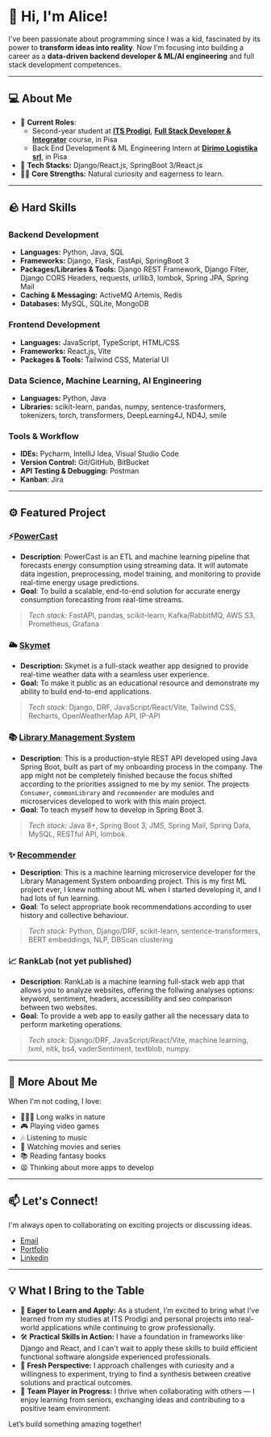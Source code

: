 # 👋 Hi, I'm Alice!

I've been passionate about programming since I was a kid, fascinated by its power to **transform ideas into reality**. Now I'm focusing into building a career as a **data-driven backend developer & ML/AI engineering** and full stack development competences.

---

## 💻 About Me  

- 🌟 **Current Roles**:
  - Second-year student at [**ITS Prodigi**](https://www.itsprodigi.it/chi-siamo/fondazione/), [**Full Stack Developer & Integrator**](https://www.itsprodigi.it/corsi/full-stack-developer-integrator/) course, in Pisa
  - Back End Development & ML Engineering Intern at [**Dirimo Logistika srl**](https://www.dirimo.it), in Pisa
- 🤖 **Tech Stacks:** Django/React.js, SpringBoot 3/React.js
- 💪🏼 **Core Strengths:** Natural curiosity and eagerness to learn.

---

## 🪨 Hard Skills

### Backend Development
- **Languages:** Python, Java, SQL
- **Frameworks:** Django, Flask, FastApi, SpringBoot 3
- **Packages/Libraries & Tools:** Django REST Framework, Django Filter, Django CORS Headers, requests, urllib3, lombok, Spring JPA, Spring Mail
- **Caching & Messaging:** ActiveMQ Artemis, Redis 
- **Databases:** MySQL, SQLite, MongoDB

### Frontend Development
- **Languages:** JavaScript, TypeScript, HTML/CSS
- **Frameworks:** React.js, Vite
- **Packages & Tools:** Tailwind CSS, Material UI

### Data Science, Machine Learning, AI Engineering
- **Languages:** Python, Java
- **Libraries:** scikit-learn, pandas, numpy, sentence-trasformers, tokenizers, torch, transformers, DeepLearning4J, ND4J, smile

### Tools & Workflow
- **IDEs:** Pycharm, IntelliJ Idea, Visual Studio Code
- **Version Control:** Git/GitHub, BitBucket
- **API Testing & Debugging:** Postman
- **Kanban**: Jira

---

## ⚙️ Featured Project

### ⚡[PowerCast](https://github.com/sviluppalice/energy-forecasting-project)
- **Description**: PowerCast is an ETL and machine learning pipeline that forecasts energy consumption using streaming data. It will automate data ingestion, preprocessing, model training, and monitoring to provide real-time energy usage predictions.
- **Goal**: To build a scalable, end-to-end solution for accurate energy consumption forecasting from real-time streams.

> *Tech stack:* FastAPI, pandas, scikit-learn, Kafka/RabbitMQ, AWS S3, Prometheus, Grafana

### 🌥️ [Skymet](https://github.com/sviluppalice/skymet)
- **Description:** Skymet is a full-stack weather app designed to provide real-time weather data with a seamless user experience.
- **Goal:** To make it public as an educational resource and demonstrate my ability to build end-to-end applications.

> *Tech stack:* Django, DRF, JavaScript/React/Vite, Tailwind CSS, Recharts, OpenWeatherMap API, IP-API

### 📚 [Library Management System](https://github.com/sviluppalice/library-management-system)
- **Description**: This is a production-style REST API developed using Java Spring Boot, built as part of my onboarding process in the company. The app might not be completely finished because the focus shifted according to the priorities assigned to me by my senior. The projects `Consumer`, `commonLibrary` and `recommender` are modules and microservices developed to work with this main project.
- **Goal**: To teach myself how to develop in Spring Boot 3.
  
> *Tech stack:* Java 8+, Spring Boot 3, JMS, Spring Mail, Spring Data, MySQL, RESTful API, lombok.

### ✨ [Recommender](https://github.com/sviluppalice/recommender)
- **Description**: This is a machine learning microservice developer for the Library Management System onboarding project. This is my first ML project ever, I knew nothing about ML when I started developing it, and I had lots of fun learning.
- **Goal**: To select appropriate book recommendations according to user history and collective behaviour.

> *Tech stack:* Python, Django/DRF, scikit-learn, sentence-transformers, BERT embeddings, NLP, DBScan clustering

### 📈 **RankLab** (not yet published)
- **Description**: RankLab is a machine learning full-stack web app that allows you to analyze websites, offering the follwing analyses options: keyword, sentiment, headers, accessibility and seo comparison between two websites.
- **Goal**: To provide a web app to easily gather all the necessary data to perform marketing operations.
  
> *Tech stack:* Django/DRF, JavaScript/React/Vite, machine learning, lxml, nltk, bs4, vaderSentiment, textblob, numpy.

---

## 🎉 More About Me

When I'm not coding, I love:
- 🚶🏻‍♀️ Long walks in nature
- 🎮 Playing video games
- 🎶 Listening to music
- 🎥 Watching movies and series
- 📚 Reading fantasy books
- 😫 Thinking about more apps to develop

---

## 📫 Let's Connect!

I'm always open to collaborating on exciting projects or discussing ideas.
- [Email](mailto:alice.telese.dev@gmail.com)
- [Portfolio](https://github.com/sviluppalice?tab=repositories)
- [Linkedin](https://www.linkedin.com/in/alice-i-t-99b60a346/)

---

## 💡 What I Bring to the Table

- 🌱 **Eager to Learn and Apply:** As a student, I’m excited to bring what I’ve learned from my studies at ITS Prodigi and personal projects into real-world applications while continuing to grow professionally.
- 🛠️ **Practical Skills in Action:** I have a foundation in frameworks like Django and React, and I can't wait to apply these skills to build efficient functional software alongside experienced professionals.
- 🌟 **Fresh Perspective:** I approach challenges with curiosity and a willingness to experiment, trying to find a synthesis between creative solutions and practical outcomes.
- 🤝 **Team Player in Progress:** I thrive when collaborating with others — I enjoy learning from seniors, exchanging ideas and contributing to a positive team environment.

Let’s build something amazing together!
